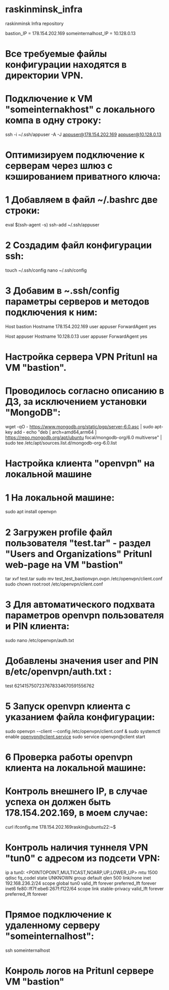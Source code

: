 # raskinminsk_infra
raskinminsk Infra repository

bastion_IP = 178.154.202.169
someinternalhost_IP = 10.128.0.13

# Все требуемые файлы конфигурации находятся в директории VPN.

# Подключение к VM "someinternakhost" с локального компа в одну строку:
ssh -i ~/.ssh/appuser -A -J appuser@178.154.202.169 appuser@10.128.0.13

# Оптимизируем подключение к серверам через шлюз с кэшированием приватного ключа:
# 1 Добавляем в файл ~/.bashrc две строки:
 eval $(ssh-agent -s)
 ssh-add ~/.ssh/appuser
# 2 Создадим файл конфигурации ssh:
 touch ~/.ssh/config
 nano ~/.ssh/config
# 3 Добавим в ~.ssh/config параметры серверов и методов подключения к ним:
 Host bastion
     Hostname 178.154.202.169
     user appuser
     ForwardAgent yes

 Host appuser
     Hostname 10.128.0.13
     user appuser
     ForwardAgent yes

# Настройка сервера VPN Pritunl на VM "bastion".
# Проводилось согласно описанию в ДЗ, за исключением установки "MongoDB":
 wget -qO - https://www.mongodb.org/static/pgp/server-6.0.asc | sudo apt-key add -
 echo "deb [ arch=amd64,arm64 ] https://repo.mongodb.org/apt/ubuntu focal/mongodb-org/6.0 multiverse" | sudo tee /etc/apt/sources.list.d/mongodb-org-6.0.list

# Настройка клиента "openvpn" на локальной машине
# 1 На локальной машине:
 sudo apt install openvpn

# 2 Загружен profile файл пользователя "test.tar" - раздел "Users and Organizations" Pritunl web-page на VM "bastion"
 tar xvf test.tar
 sudo mv test_test_bastionvpn.ovpn /etc/openvpn/client.conf
 sudo chown root:root /etc/openvpn/client.conf

# 3 Для автоматического подхвата параметров openvpn пользователя и PIN клиента:
 sudo nano /etc/openvpn/auth.txt
# Добавлены значения user and PIN в/etc/openvpn/auth.txt :
 test
 6214157507237678334670591556762

# 5 Запуск openvpn клиента с указанием файла конфигурации:
 sudo openvpn --client --config /etc/openvpn/client.conf &
 sudo systemctl enable openvpn@client.service
 sudo service openvpn@client start

# 6 Проверка работы openvpn клиента на локальной машине:
# Контроль внешнего IP, в случае успеха он должен быть 178.154.202.169, в моем случае:
 curl ifconfig.me
  178.154.202.169raskin@ubuntu22:~$
# Контроль наличия туннеля VPN "tun0" с адресом из подсети VPN:
 ip a
 tun0: <POINTOPOINT,MULTICAST,NOARP,UP,LOWER_UP> mtu 1500 qdisc fq_codel state UNKNOWN group default qlen 500
    link/none
    inet 192.168.236.2/24 scope global tun0
       valid_lft forever preferred_lft forever
    inet6 fe80::ff7f:ebe6:267f:f122/64 scope link stable-privacy
       valid_lft forever preferred_lft forever
# Прямое подключение к удаленному серверу "someinternalhost":
 ssh someinternalhost
# Конроль логов на Pritunl сервере VM "bastion"
